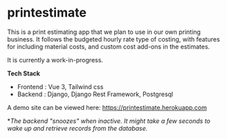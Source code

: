 # printestimate
This is a print estimating app that we plan to use in our own printing business. It follows the budgeted hourly rate type of costing, with features for including material costs, and custom cost add-ons in the estimates.

It is currently a work-in-progress.

**Tech Stack**
- Frontend : Vue 3, Tailwind css
- Backend : Django, Django Rest Framework, Postgresql

A demo site can be viewed here: https://printestimate.herokuapp.com

**The backend "snoozes" when inactive. It might take a few seconds to wake up and retrieve records from the database.*
